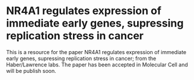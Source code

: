 # NR4A1 regulates expression of immediate early genes, supressing replication stress in cancer
This is a resource for the paper NR4A1 regulates expression of immediate early genes, supressing replication stress in cancer; from the Haber/Lawrence labs. The paper has been accepted in Molecular Cell and will be publish soon.

